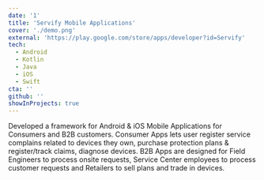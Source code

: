 ```yaml
---
date: '1'
title: 'Servify Mobile Applications'
cover: './demo.png'
external: 'https://play.google.com/store/apps/developer?id=Servify'
tech:
  - Android
  - Kotlin
  - Java
  - iOS
  - Swift
cta: ''
github: ''
showInProjects: true
---
```


Developed a framework for Android & iOS Mobile Applications for Consumers and B2B customers. Consumer Apps lets user register service complains related to devices they own, purchase protection plans & register/track claims, diagnose devices. B2B Apps are designed for Field Engineers to process onsite requests, Service Center employees to process customer requests and Retailers to sell plans and trade in devices.
